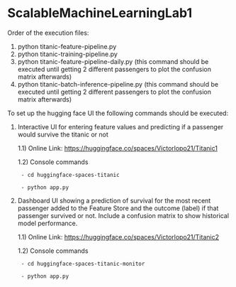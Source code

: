# ScalableMachineLearningLab1


Order of the execution files:

1) python titanic-feature-pipeline.py
2) python titanic-training-pipeline.py
3) python titanic-feature-pipeline-daily.py (this command should be executed until getting 2 different passengers to plot the confusion matrix afterwards)
4) python titanic-batch-inference-pipeline.py (this command should be executed until getting 2 different passengers to plot the confusion matrix afterwards)

To set up the hugging face UI the following commands should be executed:

1) Interactive UI for entering feature values and predicting if a passenger would survive the titanic or not

    1.1) Online Link: https://huggingface.co/spaces/Victorlopo21/Titanic1
    
    1.2) Console commands
    
        - cd huggingface-spaces-titanic
        
        - python app.py

2) Dashboard UI showing a prediction of survival for the most recent
passenger added to the Feature Store and the outcome (label) if that
passenger survived or not. Include a confusion matrix to show historical
model performance.

    1.1) Online Link: https://huggingface.co/spaces/Victorlopo21/Titanic2
    
    1.2) Console commands
   
        - cd huggingface-spaces-titanic-monitor
       
        - python app.py
